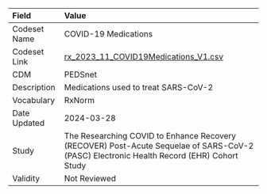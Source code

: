 |Field        |Value                                                                                                                                    |
|:------------|:----------------------------------------------------------------------------------------------------------------------------------------|
|Codeset Name |COVID-19 Medications                                                                                                                     |
|Codeset Link |[rx_2023_11_COVID19Medications_V1.csv](https://github.com/PEDSnet/Variable-Dictionary/blob/main/drugs/rx_2023_11_COVID19Medications_V1.csv.csv)|
|CDM          |PEDSnet                                                                                                                                  |
|Description  |Medications used to treat SARS-CoV-2                                                                                                     |
|Vocabulary   |RxNorm                                                                                                                                   |
|Date Updated |2024-03-28                                                                                                                               |
|Study        |The Researching COVID to Enhance Recovery (RECOVER) Post-Acute Sequelae of SARS-CoV-2 (PASC) Electronic Health Record (EHR) Cohort Study |
|Validity     |Not Reviewed                                                                                                                             |
